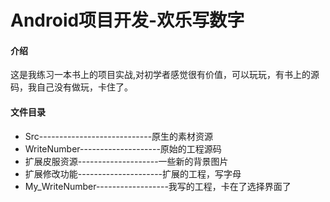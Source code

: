 # Android项目开发-欢乐写数字

#### 介绍
这是我练习一本书上的项目实战,对初学者感觉很有价值，可以玩玩，有书上的源码，我自己没有做玩，卡住了。
#### 文件目录
- Src----------------------------原生的素材资源
- WriteNumber--------------------原始的工程源码
- 扩展皮服资源--------------------一些新的背景图片
- 扩展修改功能---------------------扩展的工程，写字母
- My_WriteNumber------------------我写的工程，卡在了选择界面了

